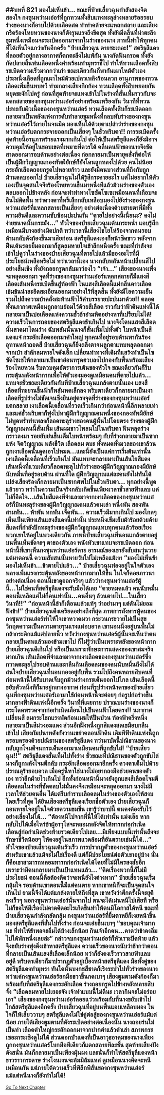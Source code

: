 ##บทที่ 821 มองไม่เห็นข้า...
ขณะที่ป๋ายเสี่ยวฉุนกำลังสองจิตสองใจ กงซุนหว่านเอ๋อร์ที่ถูกทวนทั้งสิบแทงทะลุล่างหลายร้อยรอบ ร่างของนางก็อาบไปด้วยเลือดสด ทำท่าคล้ายจะแหลกสลาย และเสียงกรีดร้องโหยหวนของนางก็ดังรุนแรงถึงขีดสุด ทั้งยังมีคลื่นที่น่าตะลึงขุมหนึ่งเหมือนจะระเบิดออกมาจากในร่างของนาง
ภาพนี้ทำให้ทุกคนที่ได้เห็นใจแกว่งกันอีกครั้ง
“ป๋ายเสี่ยวฉุน ตายซะเถอะ!” สตรีธุลีแดงที่ลอยตัวอยู่กลางอากาศก็ตกตะลึงไม่แพ้กัน นางกัดฟันกรอด ทั้งยังกัดปลายลิ้นพ่นเลือดหนึ่งคำพร้อมทำมุทราชี้ไป ทำให้ทวนเลือดทั้งสิบระเบิดความเร็วมากกว่าเก่า ขณะเดียวกันก็พากันเผาไหม้ตัวเอง
ประหนึ่งเลือดที่ถูกเผาไหม้ด้วยเปลวเพลิงร้อนลวก อานุภาพของทวนเลือดเพิ่มขึ้นทบทวี ท่ามกลางเสียงกึกก้อง ทวนเลือดทั้งสิบทยอยกันหยุดชะงักไปครู่ ก่อนที่สุดท้ายจะแทงเข้าไปในร่างที่สั่นเทิ้มราวกับจะแตกสลายของกงซุนหว่านเอ๋อร์อย่างพร้อมเพรียงกัน วินาทีที่ทวนปะทะกับผิวเนื้อของกงซุนหว่านเอ๋อร์ ทวนเลือดทั้งสิบก็ระเบิดออกกลายมาเป็นพลังแห่งการดับทำลายขุมหนึ่งที่กลบทับร่างของกงซุนหว่านเอ๋อร์ไว้ภายในจนมิด
มองเห็นได้ด้วยตาเปล่าว่าร่างของกงซุนหว่านเอ๋อร์แตกกระจายออกเป็นเสี่ยงๆ ในชั่วพริบตา!!
การระเบิดครั้งสุดท้ายนี้อานุภาพร้ายแรงมากเกินไป ต่อให้เป็นสตรีธุลีแดงก็ยังมิอาจควบคุมให้อยู่ในขอบเขตที่เหมาะที่ควรได้ คลื่นคนฟ้าของนางจึงซัดสาดออกมารอบด้านอย่างต่อเนื่อง ก่อกลายมาเป็นพายุคลั่งที่ต่อให้เป็นผู้ฝึกวิญญาณกองทัพผียักษ์ก็ยังโดนลูกหลงไปด้วย
คนไม่น้อยกระอักเลือดถอยกรูดไปหลายก้าว และยังมีคนบางส่วนที่ถึงกับถูกม้วนตลบออกไป ป๋ายเสี่ยวฉุนไม่ได้รู้สึกระคายอะไร แต่ไม่อยากให้ตัวเองเป็นจุดสนใจจึงร้องโหยหวนขึ้นมาหนึ่งทีแล้วม้วนร่างของตัวเองตลบออกไปข้างหลัง ก่อนจะทำท่าทางโซซัดโซเซเหมือนคนที่เกือบจะยืนไม่ติดพื้น
ทว่าดวงตาที่หรี่เล็กกลับเหลือบมองไปยังร่างของกงซุนหว่านเอ๋อร์ที่แหลกสลายเป็นเสี่ยงๆ อย่างต่อเนื่องด้วยสายตาที่มีทั้งความยินดีและความซับซ้อนปะปนกัน
“ตายไปอย่างนี้เนี่ยนะ? คงไม่ง่ายขนาดนั้นกระมัง...” หัวใจของป๋ายเสี่ยวฉุนเต้นกระหน่ำ แอบรู้สึกเหมือนมีบางอย่างผิดปกติ ทว่าเวลานี้เสียงไชโยโห่ร้องจากคนรอบด้านกลับดังก้องขึ้นมาเสียก่อน
สตรีธุลีแดงเองก็หน้าซีดขาว หลังจากฝืนเค้นรอยยิ้มออกมาก็สูดลมหายใจเข้าลึกหนึ่งครั้ง ขณะที่กำลังจะเข้าไปดูว่าในร่างของป๋ายเสี่ยวฉุนที่ตายไปแล้วมีของอะไรที่มีประโยชน์เหลือหรือไม่ ทว่าเวลานี้เอง นางกลับพลันหน้าเปลี่ยนสีไปอย่างสิ้นเชิง ทั้งยังถอยกรูดกลับมาว่องไว
“เจ้า...”
เสียงของนางเพิ่งจะหลุดออกมา จุดที่ร่างของกงซุนหว่านเอ๋อร์แหลกสลายก็มีแสงสีเลือดเส้นหนึ่งระเบิดขึ้นสู่ท้องฟ้า ในแสงสีเลือดนี้แผ่กลิ่นคาวเลือดเข้มข้นน่าสะอิดสะเอียนออกมาอย่างไร้ที่สุดสิ้น ทั้งยังมีไอความเย็นรวมไปถึงความบ้าคลั่งสะท้านฟ้าไร้คำบรรยายปะปนมาด้วย!!
ตลอดทั้งนภากาศเหมือนถูกอาบย้อมไว้ด้วยสีเลือด ราวกับว่าฟ้าดินแห่งนี้ได้กลายมาเป็นบ่อเลือดแห่งความชั่วช้าอำมหิตอย่างหาที่เปรียบไม่ได้!
ความเร็วในการถอยของสตรีธุลีแดงช้าเกินไป นางจึงโดนแสงสีเลือดนั้นสาดมาโดนร่าง ฉับพลันนั้นนางก็สั่นเทิ้มไปทั้งตัว ใบหน้าเป็นสีแดงแจ๋ กระอักเลือดออกมาคำใหญ่
ทุกคนที่อยู่รอบด้านพากันร้องอุทานหน้าถอดสี ป๋ายเสี่ยวฉุนก็ยิ่งถลึงตาจนลูกตาแทบหลุดออกมาจากเบ้า สำลักลมหายใจดังเอิ้ก เปลี่ยนท่าทางที่เดิมทีแสร้งทำเป็นโซซัดโซเซให้กลายมาเป็นขาอ่อนทรุดฮวบลงไปกองกับพื้นพร้อมเสียงร้องโหยหวน รีบควบคุมอัตราการเต้นของหัวใจ ขณะเดียวกันก็รีบกระตุ้นพลังหน้ากากเพื่อให้ตัวเองมองดูเหมือนคนที่ตายไปแล้ว...
แทบจะชั่วขณะเดียวกันกับที่ป๋ายเสี่ยวฉุนแกล้งตายนั้นเอง แสงสีเลือดที่ทะยานขึ้นฟ้าก็พลันหดเล็กลง พริบตาเดียวก็กลายมาเป็นเงาเลือดที่รูปร่างไม่ชัดเจนซึ่งยืนอยู่ตรงจุดที่ร่างของกงซุนหว่านเอ๋อร์แตกสลาย เงาเลือดนี้เคลื่อนที่รวดเร็วเกินกว่าก่อนหน้านี้อีกหลายเท่า และแค่ชั่วพริบตาก็พุ่งไปหาผู้ฝึกวิญญาณคนหนึ่งของกองทัพผียักษ์
ไม่พูดพร่ำทำเพลงก็ลอดทะลุร่างของคนผู้นั้นไปโดยตรง ร่างของผู้ฝึกวิญญาณคนนี้สั่นเทิ้ม เส้นผมขาวโพลนไปในพริบตา ฟันหลุดร่วงกราวลงมา รอยยับย่นขึ้นเต็มใบหน้าพร้อมๆ กับที่ร่างกลายมาเป็นซากแห้ง
จิตวิญญาณ พลังชีวิต เลือดลม ตบะ ทั้งหมดทั้งมวลของเขาล้วนถูกเงาเลือดนั้นดูดเอาไปหมด...และนี่ยังเป็นแค่การเริ่มต้นเท่านั้น เงาเลือดนี้เคลื่อนที่เร็วเกินไป มันแทบจะกลายมาเป็นเส้นใยสีแดงเส้นหนึ่งที่แวบเดียวก็ลอดทะลุไปทั่วร่างของผู้ฝึกวิญญาณกองผียักษ์นับหมื่นที่อยู่รอบด้าน
ผ่านที่ใด ผู้ฝึกวิญญาณแต่ละคนยังไม่ทันได้เปล่งเสียงร้องก็กลายมาเป็นซากศพไปในชั่วพริบตา...
ทุกอย่างนี้พูดแล้วยาว ทว่าในความเป็นจริงกลับเกิดขึ้นเพียงเวลาชั่วสายฟ้าแลบ แค่ไม่กี่อึดใจ...เส้นใยสีแดงที่จำแลงมาจากเงาเลือดของกงซุนหว่านเอ๋อร์ก็บินทะลุร่างของผู้ฝึกวิญญาณคนแล้วคนเล่า
หนึ่งพัน สองพัน สามพัน...
ห้าพัน หกพัน เจ็ดพัน...
ความเร็วมีมากเกินไป มองไกลๆ เห็นเป็นเพียงเส้นแสงสีแดงนี้เท่านั้น ประหนึ่งเข็มเย็บผ้าร้อยด้วยด้ายสีแดงที่กำลังปักทะลุร่างของผู้ฝึกวิญญาณแทบทุกคนแล้วร้อยเรียงพวกเขาให้อยู่ในพวงเดียวกัน
ภาพนี้ป๋ายเสี่ยวฉุนที่นอนแกล้งตายอยู่บนพื้นเห็นชัดจะๆ ตาของตัวเอง หนังหัวเขาแทบจะระเบิดออก ก่อนหน้านี้ที่เขาเห็นกงซุนหว่านเอ๋อร์ตาย อารมณ์ของเขายังสับสนวุ่นวาย แต่มาตอนนี้ ความสับสนนั้นหายวับไปไม่เหลือแม้เงา
“มองไม่เห็นข้า มองไม่เห็นข้า...ข้าตายไปแล้ว...” ป๋ายเสี่ยวฉุนท่องอยู่ในใจตัวเองพลางเพิ่มแรงกระตุ้นพลังของหน้ากากมากให้ขึ้น ในใจก็คอยภาวนาอย่างต่อเนื่อง ตอนนี้เขาดูออกจริงๆ แล้วว่ากงซุนหว่านเอ๋อร์ผู้นี้...ไม่ใช่คนที่สตรีธุลีแดงจะรับมือได้เลย
“ตายหมดแล้ว คนนับหมื่น ตอนนี้เหลือแค่ไม่กี่คนเท่านั้น...คนอื่นๆ ล้วนตายไป...ในเสี้ยววินาที!!”
“ก่อนหน้านี้ข้าก็เตือนแล้วแท้ๆ ว่าอย่ามาๆ แต่ดันไม่ยอมฟังข้า!” ป๋ายเสี่ยวฉุนตึงเครียดอย่างถึงที่สุด ภาพการสังหารผู้คนของกงซุนหว่านเอ๋อร์ทำให้ใจเขาหวาดผวา กระวนกระวายไม่เป็นสุข วิกฤตความเป็นความตายรุนแรงแผ่อบอวล เขานอนนิ่งอยู่บนพื้นไม่กล้ากระดิกแม้แต่ปลายนิ้ว หวังว่ากงซุนหว่านเอ๋อร์ผู้นั้นจะเห็นว่าตนกลายเป็นศพแล้วมองข้ามเขาไป
ก็ไม่รู้ว่าเป็นเพราะพลังของหน้ากากป๋ายเสี่ยวฉุนดีเกินไป หรือเป็นเพราะทักษะการแสดงของเขาสมจริงมากเกิน เส้นเลือดที่จำแลงมาจากเงาเลือดของกงซุนหว่านเอ๋อร์ซึ่งกวาดตะลุยไปรอบด้านและกลืนกินเลือดลมของคนนับหมื่นถึงไม่ได้สนใจป๋ายเสี่ยวฉุนที่นอนกองอยู่กับพื้น รวมไปถึงคนหลายสิบคนที่ก่อนหน้านี้ได้รับบาดเจ็บถูกม้วนร่างกระเด็นออกไปไกล
เส้นเลือดนี้ขยับตัวหนึ่งทีก็มาอยู่กลางอากาศ ก่อนที่รูปร่างหน้าตาของป๋ายเสี่ยวฉุนที่กงซุนหว่านเอ๋อร์เอามาใช้ก่อนหน้านี้จะค่อยๆ ก่อรูปก่อร่างขึ้นมากลางฟ้าดินแห่งนี้อีกครั้ง
วินาทีที่เผยกาย ปราณบนร่างของนางก็กระโดดพรวดจากก่อกำเนิดเลื่อนไปเป็นคนฟ้าโดยตรง!!
นภากาศเปลี่ยนสี ลมกระโชกแรงพัดก้อนเมฆให้ปั่นป่วน ท้องฟ้าครึ่งหนึ่งกลายมาเป็นสีม่วงอมแดง ส่วนอีกฝั่งหนึ่งถูกสีแดงสดเขมือบกลืนเข้าไป เสียงกัมปนาทดังกังวานเขย่าคลอนฟ้าดิน
เดิมทีฟ้าดินแห่งนี้ถูกครอบครองด้วยปณิธานของสตรีธุลีแดง ทว่ามาบัดนี้ปณิธานของนางกลับถูกโจมตีจนกระเด็นออกมาเหมือนคนที่ถูกขับไล่!
“ป๋ายเสี่ยวฉุน!!” สตรีธุลีแดงสั่นเทิ้มไปทั้งร่าง ชั่วขณะที่ปณิธานของตัวถูกขับไล่ นางก็ถูกพลังโจมตีกลับ กระอักเลือดออกมาอีกครั้ง ดวงตาเต็มไปด้วยปราณดุร้ายอบอวล เมื่อครู่นี้หาใช่นางไม่อยากลงมือช่วยคนของตัวเอง ทว่าอีกฝ่ายไวเกินไป อีกทั้งก่อนหน้านี้นางยังถูกแสงสีเลือดโจมตี เลือดลมในร่างที่ซัดตลบไม่มั่นคงจึงเหมือนจะหลุดออกมา นางไม่มีเวลาให้ช่วยคนอื่น ได้แต่รีบกำราบเลือดลมในร่างของตัวเองให้สงบโดยเร็วที่สุด
ได้ยินเสียงสตรีธุลีแดงเรียกชื่อตัวเอง ป๋ายเสี่ยวฉุนก็ถอนหายใจอยู่ในใจด้วยความขมขื่น เขารู้ว่าบาปนี้ ตนคงต้องรับไว้อย่างเลี่ยงไม่ได้...
“ต้องหนีไปจากที่นี่ให้ได้เท่านั้น แม่งเอ๊ย หากกลับไปได้เมื่อไหร่ข้าผู้อาวุโสจะหลอมพลังจิตให้ทารกก่อกำเนิด เลื่อนสู่ก่อกำเนิดช่วงท้ายรวดเดียวไปเลย...มีเพียงแบบนี้เท่านั้นถึงจะรักษาชีวิตน้อยๆ ให้คงอยู่ในสภาพแวดล้อมที่อันตรายเช่นนี้ได้...” หัวใจของป๋ายเสี่ยวฉุนเต้นรัวเร็ว การปรากฏตัวของกงซุนหว่านเอ๋อร์ สำหรับเขาแล้วแม้จะไม่ใช่เรื่องดี แต่ก็มีประโยชน์ต่อตัวเขาอยู่บ้าง
นั่นก็คือเขาสามารถหลอมทารกก่อกำเนิดได้โดยที่ไม่มีใครสงสัยอีก เพราะว่ามีคนกลายมาเป็นเป้าแทนแล้ว...
“คิดเรื่องพวกนี้ก็ไม่มีประโยชน์ ตอนนี้คือต้องคิดว่าจะหนียังไงต่างหาก” ป๋ายเสี่ยวฉุนเริ่มกลุ้มใจ รอบด้านเขาตอนนี้มีแต่คนตาย หากเขาหนีก็จะเป็นจุดสนใจเกินไป
ยามนี้จึงได้แต่แกล้งตายให้ถึงที่สุด เขาหวังว่าศึกครั้งนี้จะยุติลงเร็วๆ พอกงซุนหว่านเอ๋อร์นั่นจากไป ตนจะได้เผ่นหนีไปเสียที หรือไม่ก็ขอให้มีเรื่องไม่คาดคิดอะไรเกิดขึ้นทำให้ตนมีโอกาสได้หนี
ขณะที่ป๋ายเสี่ยวฉุนกำลังกลัดกลุ้ม กงซุนหว่านเอ๋อร์ที่ยิ้มตาหยีก็เงยหน้าขึ้นมองสตรีธุลีแดงที่สั่นไปทั้งร่าง ก่อนจะเอ่ยขึ้นเบาๆ
“ขอบคุณเจ้ามากนะ ที่ทำให้ข้าพอจะอิ่มได้บ้างเล็กน้อย กินเจ้าอีกคน...คาดว่าข้าคงอิ่มไปได้พักหนึ่งเลยล่ะ” กล่าวจบกงซุนหว่านเอ๋อร์ก็หัวเราะปิดท้าย แล้วจึงขยับร่างพุ่งดิ่งเข้าหาสตรีธุลีแดง
ความเร็วของนางนับว่าช้ากว่าตอนที่กลายเป็นเส้นแสงสีเลือดเล็กน้อย ทว่าก็ยังคงเร็วราวสายฟ้าแลบอยู่ดี พริบตาเดียวก็มาปรากฏตัวอยู่เบื้องหน้าสตรีธุลีแดง มือทั้งคู่ของสตรีธุลีแดงทำมุทรา ทันใดนั้นบงกชสีชาดก็เริงระบำไปทั่วร่างของนาง ทว่าแค่กงซุนหว่านเอ๋อร์ยกมือขวาขึ้นกดเบาๆ เสียงตูมตามดังก้องก็มาพร้อมกับที่สตรีธุลีแดงกระอักเลือด ร่างถอยกรูดไปข้างหลังหลายสิบจั้ง
“เลือดลมหายไปเยอะจัง เจ้าทำแบบนี้ไม่ดีนะ เวลากินจะไม่อร่อยเอา” เสียงของกงซุนหว่านเอ๋อร์ลอยแว่วพร้อมกับที่นางขยับเข้าไปใกล้สตรีธุลีแดงอีกครั้ง ป๋ายเสี่ยวฉุนที่อยู่บนพื้นแอบเหลือบมอง ในใจก็ให้เสียววาบๆ
สตรีธุลีแดงไม่ใช่คู่ต่อสู้ของกงซุนหว่านเอ๋อร์แม้แต่น้อย ภายใต้เสียงตูมตามที่ดังระเบิดอย่างต่อเนื่องนั้น นางถอยร่นไม่เป็นท่า เลือดคำใหญ่กระอักออกมาจากปากคำแล้วคำเล่า สภาพกระเซอะกระเซิงดูไม่ได้
ส่วนดอกบัวแดงที่เป็นอาวุธอาคมของนางเพียงถูกกงซุนหว่านเอ๋อร์โบกมือทีเดียวก็แตกสลายทีละชั้น สุดท้ายเสียงปังดังสนั่น มันก็กลายมาเป็นเพียงฝุ่นผง และนั่นก็ทำให้สตรีธุลีแดงหน้าขาวราวกระดาษ ร่างโงนเงนจะล้มมิล้มแหล่ ดูเหมือนนางคิดจะหนีเหมือนกัน แต่ภายใต้ความเร็วที่พิลึกพิลั่นของกงซุนหว่านเอ๋อร์ แม้แต่หนีนางก็ยังทำไม่ได้!
------


[Go To Next Chapter]( ./259.md)